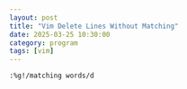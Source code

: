 ```yaml
---
layout: post
title: "Vim Delete Lines Without Matching"
date: 2025-03-25 10:30:00
category: program
tags: [vim]
---
```


```bash
:%g!/matching words/d
```


[jekyll]: http://jekyllrb.com
[jekyll-gh]: https://github.com/jekyll/jekyll
[jekyll-help]: https://github.com/jekyll/jekyll-help

